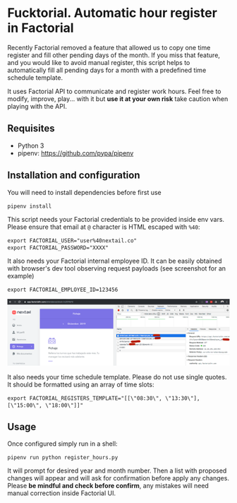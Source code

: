 # Fucktorial. Automatic hour register in Factorial
Recently Factorial removed a feature that allowed us to copy one time register and fill other pending days of the month. If you miss that feature, and you would like to avoid manual register, this script helps to automatically fill all pending days for a month with a predefined time schedule template.

It uses Factorial API to communicate and register work hours. Feel free to modify, improve, play... with it but **use it at your own risk** take caution when playing with the API.

## Requisites
- Python 3
- pipenv: https://github.com/pypa/pipenv

## Installation and configuration
You will need to install dependencies before first use
```
pipenv install
```

This script needs your Factorial credentials to be provided inside env vars. Please ensure that email at `@` character is HTML escaped with `%40`:
```
export FACTORIAL_USER="user%40nextail.co"
export FACTORIAL_PASSWORD="XXXX"
```

It also needs your Factorial internal employee ID. It can be easily obtained with browser's dev tool observing request payloads (see screenshot for an example)
```
export FACTORIAL_EMPLOYEE_ID=123456
```

![](./get_employee_id.png?raw=true)

It also needs your time schedule template. Please do not use single quotes. It should be formatted using an array of time slots:
```
export FACTORIAL_REGISTERS_TEMPLATE="[[\"08:30\", \"13:30\"], [\"15:00\", \"18:00\"]]"
```

## Usage
Once configured simply run in a shell:
```
pipenv run python register_hours.py
```

It will prompt for desired year and month number.
Then a list with proposed changes will appear and will ask for confirmation before apply any changes.
Please **be mindful and check before confirm**, any mistakes will need manual correction inside Factorial UI.



